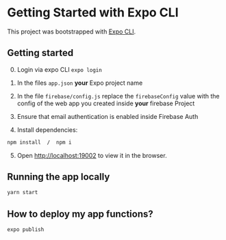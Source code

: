 # Getting Started with Expo CLI

This project was bootstrapped with [Expo CLI](https://docs.expo.dev/).

## Getting started

0. Login via expo CLI `expo login`

1. In the files `app.json` **your** Expo project name

2. In the file `firebase/config.js` replace the `firebaseConfig` value with the config of the web app you created inside **your** firebase Project

3. Ensure that email authentication is enabled inside Firebase Auth

4. Install dependencies:

```sh
npm install  /  npm i
```

5. Open [http://localhost:19002](http://localhost:19002) to view it in the browser.

## Running the app locally

```sh
yarn start
```

## How to deploy my app functions?

```sh
expo publish
```
